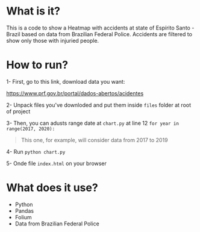 # What is it?

This is a code to show a Heatmap with accidents at state of Espírito Santo - Brazil based on data from Brazilian Federal Police.
Accidents are filtered to show only those with injuried people.


# How to run?

1- First, go to this link, download data you want:

https://www.prf.gov.br/portal/dados-abertos/acidentes

2- Unpack files you've downloded and put them inside `files` folder at root of project

3- Then, you can adusts range date at `chart.py` at line 12
`for year in range(2017, 2020):`

> This one, for example, will consider data from 2017 to 2019

4- Run `python chart.py`

5- Onde file `index.html` on your browser


# What does it use?

- Python
- Pandas
- Folium
- Data from Brazilian Federal Police